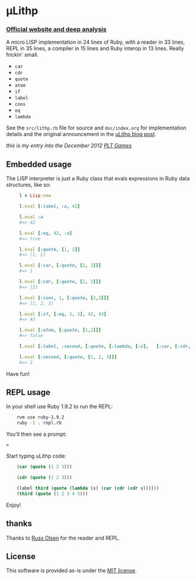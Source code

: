 # μLithp

### [Official website and deep analysis](http://fogus.github.com/ulithp)

A micro LISP implementation in 24 lines of Ruby, with a reader in 33 lines, REPL in 35 lines, a compiler in 15 lines and Ruby interop in 13 lines.  Really frickin' small.

* `car`
* `cdr`
* `quote`
* `atom`
* `if`
* `label`
* `cons`
* `eq`
* `lambda`

See the `src/lithp.rb` file for source and `doc/index.org` for implementation details and the original announcement in the  [μLithp blog post](http://blog.fogus.me/2012/01/25/lisp-in-40-lines-of-ruby/).

*this is my entry into the December 2012 [PLT Games](http://www.pltgames.com)*

## Embedded usage

The LISP interpreter is just a Ruby class that evals expressions in Ruby data structures, like so:

```ruby
	 l = Lisp.new

	 l.eval [:label, :a, 42]

	 l.eval :a
	 #=> 42

	 l.eval [:eq, 42, :a]
	 #=> true

	 l.eval [:quote, [1, 2]]
	 #=> [1, 2]

	 l.eval [:car, [:quote, [1, 2]]]
	 #=> 1

	 l.eval [:cdr, [:quote, [1, 2]]]
	 #=> [2]

	 l.eval [:cons, 1, [:quote, [2,3]]]
	 #=> [1, 2, 3]

	 l.eval [:if, [:eq, 1, 2], 42, 43]
	 #=> 43

	 l.eval [:atom, [:quote, [1,2]]]
	 #=> false

	 l.eval [:label, :second, [:quote, [:lambda, [:x], 	 [:car, [:cdr, :x]]]]]

	 l.eval [:second, [:quote, [1, 2, 3]]]
	 #=> 2
```

Have fun!

## REPL usage

In your shell use Ruby 1.9.2 to run the REPL:

```sh
    rvm use ruby-1.9.2
	ruby -I . repl.rb
```

You'll then see a prompt:

    >

Start typing uLithp code:

```lisp
    (car (quote (1 2 3)))

	(cdr (quote (1 2 3)))

	(label third (quote (lambda (x) (car (cdr (cdr x))))))
	(third (quote (1 2 3 4 5)))
```

Enjoy!

## thanks

Thanks to [Russ Olsen](http://eloquentruby.com) for the reader and REPL.

## License

This software is provided as-is under the [MIT license](http://opensource.org/licenses/MIT).
